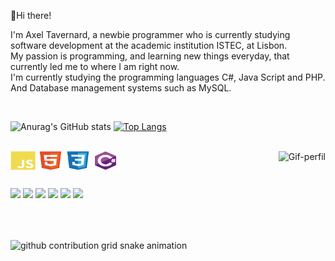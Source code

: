 👋Hi there!

I'm Axel Tavernard, a newbie programmer who is currently studying software development at the academic institution ISTEC, at Lisbon.<br>
My passion is programming, and learning new things everyday, that currently led me to where I am right now.<br>
I'm currently studying the programming languages C#, Java Script and PHP. And Database management systems such as MySQL.


<br>

![Anurag's GitHub stats](https://github-readme-stats.vercel.app/api?username=Axeltav1&show_icons=true&theme=transparent)
[![Top Langs](https://github-readme-stats.vercel.app/api/top-langs/?username=Axeltav1&layout=compact&icons=true&theme=transparent)](https://github.com/Axeltav1/github-readme-stats)

<div style="display: inline_block"><br>
  <img align="center" alt="Rafa-Js" height="30" width="40" src="https://raw.githubusercontent.com/devicons/devicon/master/icons/javascript/javascript-plain.svg">
  <img align="center" alt="Rafa-HTML" height="30" width="40" src="https://raw.githubusercontent.com/devicons/devicon/master/icons/html5/html5-original.svg">
  <img align="center" alt="Rafa-CSS" height="30" width="40" src="https://raw.githubusercontent.com/devicons/devicon/master/icons/css3/css3-original.svg">
  <img align="center" alt="Rafa-Csharp" height="30" width="40" src="https://raw.githubusercontent.com/devicons/devicon/master/icons/csharp/csharp-original.svg">
  <img align="right" alt="Gif-perfil" src="https://tenor.com/view/lain-serial-experiments-lain-pixel-art-gif-24432890">
</div>
  
  ##
 
<div> 
  <a href="https://www.youtube.com/@axeltav" target="_blank"><img src="https://img.shields.io/badge/YouTube-FF0000?style=for-the-badge&logo=youtube&logoColor=white" target="_blank"></a>
  <a href="https://www.instagram.com/axeltav_/" target="_blank"><img src="https://img.shields.io/badge/-Instagram-%23E4405F?style=for-the-badge&logo=instagram&logoColor=white" target="_blank"></a>
 	<a href="https://www.twitch.tv/axeltav" target="_blank"><img src="https://img.shields.io/badge/Twitch-9146FF?style=for-the-badge&logo=twitch&logoColor=white" target="_blank"></a>
 <a href="" target="_blank"><img src="https://img.shields.io/badge/Discord-7289DA?style=for-the-badge&logo=discord&logoColor=white" target="_blank"></a> 
  <a href = "mailto:axeltavernard890@gmail.com"><img src="https://img.shields.io/badge/-Gmail-%23333?style=for-the-badge&logo=gmail&logoColor=white" target="_blank"></a>
  <a href="https://www.linkedin.com/in/axel-tavernard-54a57b247/" target="_blank"><img src="https://img.shields.io/badge/-LinkedIn-%230077B5?style=for-the-badge&logo=linkedin&logoColor=white" target="_blank"></a> 
  
</div>

<br><br>

<picture align="center">
  <source media="(prefers-color-scheme: dark)" srcset="https://raw.githubusercontent.com/Axeltav1/Axeltav1/output/github-contribution-grid-snake-dark.svg">
  <source media="(prefers-color-scheme: light)" srcset="https://raw.githubusercontent.com/Axeltav1/Axeltav1/output/github-contribution-grid-snake-dark.svg">
  <img align="center" alt="github contribution grid snake animation" src="https://raw.githubusercontent.com/Axeltav1/mAxeltav1/output/github-contribution-grid-snake.svg">
</picture>
